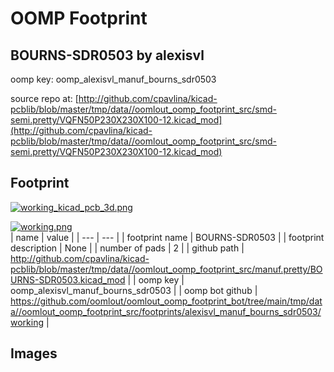 # OOMP Footprint  
## BOURNS-SDR0503  by alexisvl  
  
oomp key: oomp_alexisvl_manuf_bourns_sdr0503  
  
source repo at: [http://github.com/cpavlina/kicad-pcblib/blob/master/tmp/data//oomlout_oomp_footprint_src/smd-semi.pretty/VQFN50P230X230X100-12.kicad_mod](http://github.com/cpavlina/kicad-pcblib/blob/master/tmp/data//oomlout_oomp_footprint_src/smd-semi.pretty/VQFN50P230X230X100-12.kicad_mod)  
## Footprint  
  
[![working_kicad_pcb_3d.png](working_kicad_pcb_3d_600.png)](working_kicad_pcb_3d.png)  
  
[![working.png](working_600.png)](working.png)  
| name | value | 
| --- | --- | 
| footprint name | BOURNS-SDR0503 | 
| footprint description | None | 
| number of pads | 2 | 
| github path | http://github.com/cpavlina/kicad-pcblib/blob/master/tmp/data//oomlout_oomp_footprint_src/manuf.pretty/BOURNS-SDR0503.kicad_mod | 
| oomp key | oomp_alexisvl_manuf_bourns_sdr0503 | 
| oomp bot github | https://github.com/oomlout/oomlout_oomp_footprint_bot/tree/main/tmp/data//oomlout_oomp_footprint_src/footprints/alexisvl_manuf_bourns_sdr0503/working | 
## Images  

